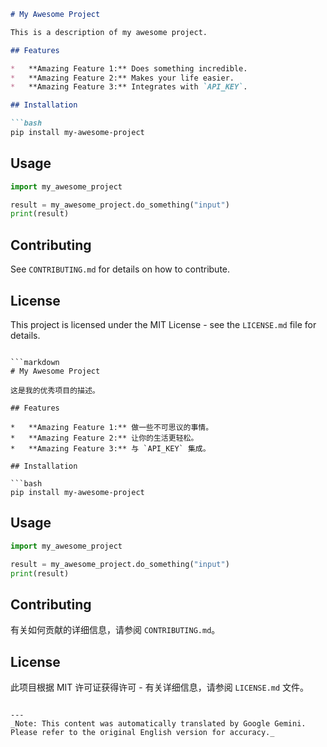 ```markdown
# My Awesome Project

This is a description of my awesome project.

## Features

*   **Amazing Feature 1:** Does something incredible.
*   **Amazing Feature 2:** Makes your life easier.
*   **Amazing Feature 3:** Integrates with `API_KEY`.

## Installation

```bash
pip install my-awesome-project
```

## Usage

```python
import my_awesome_project

result = my_awesome_project.do_something("input")
print(result)
```

## Contributing

See `CONTRIBUTING.md` for details on how to contribute.

## License

This project is licensed under the MIT License - see the `LICENSE.md` file for details.
```

```markdown
# My Awesome Project

这是我的优秀项目的描述。

## Features

*   **Amazing Feature 1:** 做一些不可思议的事情。
*   **Amazing Feature 2:** 让你的生活更轻松。
*   **Amazing Feature 3:** 与 `API_KEY` 集成。

## Installation

```bash
pip install my-awesome-project
```

## Usage

```python
import my_awesome_project

result = my_awesome_project.do_something("input")
print(result)
```

## Contributing

有关如何贡献的详细信息，请参阅 `CONTRIBUTING.md`。

## License

此项目根据 MIT 许可证获得许可 - 有关详细信息，请参阅 `LICENSE.md` 文件。
```

---
_Note: This content was automatically translated by Google Gemini. Please refer to the original English version for accuracy._